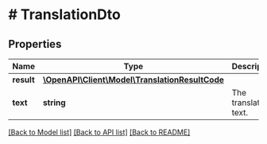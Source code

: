 # # TranslationDto

## Properties

Name | Type | Description | Notes
------------ | ------------- | ------------- | -------------
**result** | [**\OpenAPI\Client\Model\TranslationResultCode**](TranslationResultCode.md) |  |
**text** | **string** | The translated text. | [optional]

[[Back to Model list]](../../README.md#models) [[Back to API list]](../../README.md#endpoints) [[Back to README]](../../README.md)
